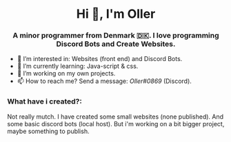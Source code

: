 <h1 align="center">Hi 👋, I'm Oller</h1>
<h3 align="center">A minor programmer from Denmark 🇩🇰. I love programming Discord Bots and Create Websites.</h3>

- 👀 I’m interested in: Websites (front end) and Discord Bots.
- 📖 I’m currently learning: Java-script & css.
- 🧰 I’m working on my own projects.
- 📫 How to reach me? Send a message: *Oller#0869* (Discord).

<h3 align="left">What have i created?:</h3>
Not really mutch. I have created some small websites (none published). And some basic discord bots (local host). But i'm working on a bit bigger project, maybe something to publish.

